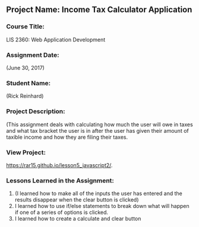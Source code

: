 ## Project Name:  Income Tax Calculator Application

### Course Title:
LIS 2360:  Web Application Development

### Assignment Date:  
(June 30, 2017)

### Student Name:  
(Rick Reinhard)

### Project Description:
(This assignment deals with calculating how much the user will owe in taxes and what tax bracket the user is in after the user has given their amount of taxible income and how they are filing their taxes.

### View Project:
https://rar15.github.io/lesson5_javascript2/.

### Lessons Learned in the Assignment:
1. (I learned how to make all of the inputs the user has entered and the results disappear when the clear button is clicked)
2. I learned how to use if/else statements to break down what will happen if one of a series of options is clicked.
3. I learned how to create a calculate and clear button

